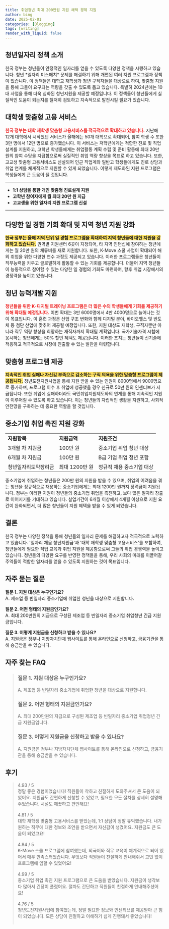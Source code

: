 ```yaml
---
title: 취업청년 최대 200만원 지원 혜택 경제 지원
author: bing
date: 2025-02-01
categories: [Blogging]
tags: [writing]
render_with_liquid: false
---
```



<h2 id='청년일자리정책소개'>청년일자리 정책 소개</h2>

<p>한국 정부는 청년들이 안정적인 일자리를 얻을 수 있도록 다양한 정책을 시행하고 있습니다. 청년 *일자리 미스매치* 문제를 해결하기 위해 개편된 여러 지원 프로그램과 정책이 있습니다. 이 정책들은 대학교 재학생과 청년 구직자들을 대상으로 하여, 맞춤형 지원을 통해 그들이 요구되는 역량을 갖출 수 있도록 돕고 있습니다. 특별히 2024년에는 10대 사업을 통해 더욱 심화된 청년지원을 제공할 예정입니다. 이 정책들이 청년들에게 실질적인 도움이 되는지를 철저히 검토하고 지속적으로 발전시킬 필요가 있습니다.</p>

<h2 id='대학생맞춤형고용서비스'>대학생 맞춤형 고용 서비스</h2>

<p><b><span style="color: #ee2323;">한국 정부는 대학 재학생 맞춤형 고용서비스를 적극적으로 확대하고 있습니다.</span></b> 지난해 12개 대학에서 시작했던 서비스가 올해에는 50개 대학으로 확대되어, 참여 학생 수 또한 3만 명에서 12만 명으로 증가했습니다. 이 서비스는 저학년에게는 적합한 진로 및 직업 설계를 지원하고, 고학년 학생들에게는 취업활동 계획 수립 및 준비 활동에 최대 20만 원의 참여 수당을 지급함으로써 실질적인 취업 역량 향상을 목표로 하고 있습니다. 또한, 고교생 맞춤형 고용서비스도 신설되어 인근 직업계와 일반고 학생들에게도 진로 상담과 취업 연계를 체계적으로 지원할 수 있게 되었습니다. 이렇게 제도화된 지원 프로그램은 학생들에게 큰 도움이 될 것입니다.</p>

<hr />

<ul>
    <li><b>1:1 상담을 통한 개인 맞춤형 진로설계 지원</b></li>
    <li><b>고학년 참여자에게 월 최대 20만 원 지급</b></li>
    <li><b>고교생을 위한 일자리 지원 프로그램 신설</b></li>
</ul>

<hr />

<h2 id='지역청년지원'>다양한 일 경험 기회 확대 및 지역 청년 지원 강화</h2>

<p><b><span style="background-color: #ffe066;">한국 정부는 올해 지역 단위 일 경험 프로그램을 확대하여 지역 청년들에 대한 지원을 강화하고 있습니다.</span></b> 권역별 지원센터 6곳이 지정되어, 타 지역 인턴십에 참여하는 청년에게는 월 20만 원의 체류비를 새로 지원합니다. 또한, K-Move 스쿨 사업이 확대되어 해외 취업을 위한 다양한 연수 과정도 제공되고 있습니다. 이러한 프로그램들은 청년들이 직무능력을 키우고 글로벌하게 활동할 수 있는 기회를 제공합니다. 더불어 지역 청년들이 능동적으로 참여할 수 있는 다양한 일 경험의 기회도 마련하여, 향후 취업 시장에서의 경쟁력을 높이고 있습니다.</p>

<h2 id='청년능력개발'>청년 능력개발 지원</h2>

<p><b><span style="color: #ee2323;">청년들을 위한 K-디지털 트레이닝 프로그램은 더 많은 수의 학생들에게 기회를 제공하기 위해 확대될 예정입니다.</span></b> 이번 확대는 3만 6000명에서 4만 4000명으로 늘어나는 것이 목표입니다. 이 훈련 과정은 산업 구조 변화와 함께 디지털 분야, 바이오헬스 및 반도체 등 첨단 산업에 맞추어 제공될 예정입니다. 또한, 지원 대상도 재학생, 구직자뿐만 아니라 직무 역량 향상을 희망하는 재직자까지 확대될 계획입니다. 국가기술자격 시험에 응시하는 청년에게는 50% 할인 혜택도 제공됩니다. 이러한 조치는 청년들이 신기술에 적응하고 적극적으로 시장에 진출할 수 있는 발판을 마련합니다.</p>

<h2 id='맞춤형프로그램'>맞춤형 프로그램 제공</h2>

<p><b><span style="background-color: #ffe066;">지속적인 취업 실패나 자신감 부족으로 감소하는 구직 의욕을 위한 맞춤형 프로그램이 제공됩니다.</span></b> 청년도전지원사업을 통해 지원 받을 수 있는 인원이 8000명에서 9000명으로 증가하며, 프로그램 이수 후 취업에 성공했을 경우 신규로 50만 원의 인센티브가 지급됩니다. 또한 취업에 실패하더라도 국민취업지원제도와의 연계를 통해 지속적인 지원이 이루어질 수 있도록 하고 있습니다. 이는 청년들의 자립적인 생활을 지원하고, 사회적 안전망을 구축하는 데 중요한 역할을 할 것입니다.</p>

<h2 id='중소기업장려금'>중소기업 취업 촉진 지원 강화</h2>

<table>
    <tr>
        <td><b>지원항목</b></td>
        <td><b>지원금액</b></td>
        <td><b>지원조건</b></td>
    </tr>
    <tr>
        <td>3개월 차 지원금</td>
        <td>100만 원</td>
        <td>중소기업 취업 청년 대상</td>
    </tr>
    <tr>
        <td>6개월 차 지원금</td>
        <td>100만 원</td>
        <td>B급 기업 취업 청년 포함</td>
    </tr>
    <tr>
        <td>청년일자리도약장려금</td>
        <td>최대 1200만 원</td>
        <td>정규직 채용 중소기업 대상</td>
    </tr>
</table>

<p>중소기업에 취업하는 청년들은 200만 원의 지원을 받을 수 있으며, 취업의 어려움을 겪는 청년을 정규직으로 채용하는 중소기업에게는 최대 1200만 원까지 장려금이 지원됩니다. 정부는 이러한 지원이 청년들의 중소기업 취업을 촉진하고, 보다 많은 일자리 창출로 이어지기를 기대하고 있습니다. 실업기간이 6개월 이상에서 4개월 이상으로 지원 요건이 완화되면서, 더 많은 청년들이 지원 혜택을 받을 수 있게 되었습니다.</p>

<h2 id='결론'>결론</h2>

<p>한국 정부는 다양한 정책을 통해 청년들의 일자리 문제를 해결하고자 적극적으로 노력하고 있습니다. '일자리 채움 청년지원금'과 '대학 재학생 맞춤형 고용서비스'를 포함하여, 청년들에게 필요한 직업 교육과 취업 지원을 제공함으로써 그들의 취업 경쟁력을 높이고 있습니다. 청년들의 다양한 요구를 반영한 정책들을 통해, 우리 사회의 미래를 이끌어갈 주역들이 적합한 일자리를 얻을 수 있도록 지원하는 것이 목표입니다.</p>

<h2 id='자주묻는질문'>자주 묻는 질문</h2>

<p><b>질문 1. 지원 대상은 누구인가요?</b><br>A. 제조업 등 빈일자리 중소기업에 취업한 청년을 대상으로 지원합니다.</p>

<p><b>질문 2. 어떤 형태의 지원금인가요?</b><br>A. 최대 200만원의 지급으로 구성된 제조업 등 빈일자리 중소기업 취업청년 긴급 지원금입니다.</p>

<p><b>질문 3. 어떻게 지원금을 신청하고 받을 수 있나요?</b><br>A. 지원금은 정부나 지방자치단체 웹사이트를 통해 온라인으로 신청하고, 금융기관을 통해 송금받을 수 있습니다.</p>


<h2 id='자주_찾는_FAQ'>자주 찾는 FAQ</h2>
<div itemscope="" itemtype="https://schema.org/FAQPage"> 
<blockquote> 
<div itemscope="" itemprop="mainEntity" itemtype="https://schema.org/Question"> 
<h3 itemprop="name">질문 1. 지원 대상은 누구인가요?</h3> 
<div itemscope="" itemprop="acceptedAnswer" itemtype="https://schema.org/Answer"> 
<span itemprop="text"> 
<p>A. 제조업 등 빈일자리 중소기업에 취업한 청년을 대상으로 지원합니다.</p> 
</span> 
</div> 
</div> 
<div itemscope="" itemprop="mainEntity" itemtype="https://schema.org/Question"> 
<h3 itemprop="name">질문 2. 어떤 형태의 지원금인가요?</h3> 
<div itemscope="" itemprop="acceptedAnswer" itemtype="https://schema.org/Answer"> 
<span itemprop="text"> 
<p>A. 최대 200만원의 지급으로 구성된 제조업 등 빈일자리 중소기업 취업청년 긴급 지원금입니다.</p> 
</span> 
</div> 
</div> 
<div itemscope="" itemprop="mainEntity" itemtype="https://schema.org/Question"> 
<h3 itemprop="name">질문 3. 어떻게 지원금을 신청하고 받을 수 있나요?</h3> 
<div itemscope="" itemprop="acceptedAnswer" itemtype="https://schema.org/Answer"> 
<span itemprop="text"> 
<p>A. 지원금은 정부나 지방자치단체 웹사이트를 통해 온라인으로 신청하고, 금융기관을 통해 송금받을 수 있습니다.</p> 
</span> 
</div> 
</div> 
</blockquote> 
</div>
<h2 id='후기'>후기</h2>
<div itemscope itemtype="https://schema.org/Product">
  <blockquote>
  <div itemprop="review" itemscope itemtype="https://schema.org/Review">
      <div itemprop="reviewRating" itemscope itemtype="https://schema.org/Rating"> <span itemprop="ratingValue">4.93</span> / <span itemprop="bestRating">5</span> </div>
      <span itemprop="reviewBody">정말 좋은 경험이었습니다! 직원들이 착하고 친절하게 도와주셔서 큰 도움이 되었어요. 지원금도 간편하게 신청할 수 있었고, 필요한 모든 절차를 상세히 설명해주었습니다. 시설도 깨끗하고 편안해요!</span>
  </div>
  <br>
  <div itemprop="review" itemscope itemtype="https://schema.org/Review">
      <div itemprop="reviewRating" itemscope itemtype="https://schema.org/Rating"> <span itemprop="ratingValue">4.81</span> / <span itemprop="bestRating">5</span> </div>
      <span itemprop="reviewBody">대학 재학생 맞춤형 고용서비스를 받았는데, 1:1 상담이 정말 유익했습니다. 내가 원하는 직무에 대한 정보와 조언을 받으면서 자신감이 생겼어요. 지원금도 큰 도움이 되었고요!</span>
  </div>
  <br>
  <div itemprop="review" itemscope itemtype="https://schema.org/Review">
      <div itemprop="reviewRating" itemscope itemtype="https://schema.org/Rating"> <span itemprop="ratingValue">4.84</span> / <span itemprop="bestRating">5</span> </div>
      <span itemprop="reviewBody">K-Move 스쿨 프로그램에 참여했는데, 외국어와 직무 교육이 체계적으로 되어 있어서 매우 만족스러웠습니다. 무엇보다 직원들이 친절하게 안내해줘서 고민 없이 프로그램에 임할 수 있었어요!</span>
  </div>
  <br>
  <div itemprop="review" itemscope itemtype="https://schema.org/Review">
      <div itemprop="reviewRating" itemscope itemtype="Rating"> <span itemprop="ratingValue">4.99</span> / <span itemprop="bestRating">5</span> </div>
      <span itemprop="reviewBody">중소기업 취업 촉진 지원 프로그램으로 큰 도움을 받았습니다. 지원금이 생각보다 많아서 긴장이 풀렸어요. 절차도 간단하고 직원들이 친절하게 안내해주셨어요!</span>
  </div>
  <br>
  <div itemprop="review" itemscope itemtype="https://schema.org/Review">
      <div itemprop="reviewRating" itemscope itemtype="Rating"> <span itemprop="ratingValue">4.76</span> / <span itemprop="bestRating">5</span> </div>
      <span itemprop="reviewBody">청년도전지원사업에 참여했는데, 정말 필요한 정보와 인센티브를 제공받아 큰 힘이 되었습니다. 모든 상담이 친절하고 이해하기 쉽게 진행돼서 좋았습니다!</span>
  </div>
  <br>
  </blockquote>
</div>
